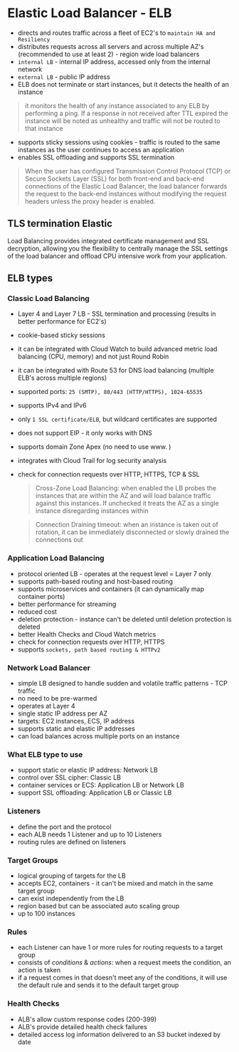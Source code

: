 # Elastic Load Balancer - ELB #

- directs and routes traffic across a fleet of EC2's to `maintain HA and Resiliency`
- distributes requests across all servers and across multiple AZ's (recommended to use at least 2) - region wide load balancers
- `internal LB` - internal IP address, accessed only from the internal network 
- `external LB` - public IP address
- ELB does not terminate or start instances, but it detects the health of an instance

> it monitors the health of any instance associated to any ELB by performing a ping. If a response in not received after TTL expired the instance will be noted as unhealthy and traffic will not be routed to that instance

- supports sticky sessions using cookies - traffic is routed to the same instances as the user continues to access an application
- enables SSL offloading and supports SSL termination

> When the user has configured Transmission Control Protocol (TCP) or Secure Sockets Layer (SSL) for both front-end and back-end connections of the Elastic Load Balancer, the load balancer forwards the request to the back-end instances without modifying the request headers unless the proxy header is enabled. 

## TLS termination Elastic ##
Load Balancing provides integrated certificate management and SSL decryption, allowing you the flexibility to centrally manage the SSL settings of the load balancer and offload CPU intensive work from your application.

## ELB types ##

### Classic Load Balancing ###
- Layer 4 and Layer 7 LB - SSL termination and processing (results in better performance for EC2's)
- cookie-based sticky sessions
- it can be integrated with Cloud Watch to build advanced metric load balancing (CPU, memory) and not just Round Robin 
- it can be integrated with Route 53 for DNS load balancing (multiple ELB's across multiple regions)
- supported ports: `25 (SMTP), 80/443 (HTTP/HTTPS), 1024-65535`
- supports IPv4 and IPv6
- only `1 SSL certificate/ELB`, but wildcard certificates are supported
- does not support EIP - it only works with DNS
- supports domain Zone Apex (no need to use www. )
- integrates with Cloud Trail for log security analysis
- check for connection requests over HTTP, HTTPS, TCP & SSL
  
    > Cross-Zone Load Balancing: when enabled the LB probes the instances that are within the AZ and will load balance traffic against this instances. If unchecked it treats the AZ as a single instance disregarding instances within
    
    > Connection Draining timeout: when an instance is taken out of rotation, it can be immediately disconnected or slowly drained the connections out
  
### Application Load Balancing ###
- protocol oriented LB - operates at the request level = Layer 7 only
- supports path-based routing and host-based routing
- supports microservices and containers (it can dynamically map container ports)
- better performance for streaming
- reduced cost
- deletion protection - instance can't be deleted until deletion protection is deleted
- better Health Checks and Cloud Watch metrics
- check for connection requests over HTTP, HTTPS
- supports `sockets, path based routing & HTTPv2` 
  
 ### Network Load Balancer ###
 - simple LB designed to handle sudden and volatile traffic patterns - TCP traffic
 - no need to be pre-warmed
 - operates at Layer 4
 - single static IP address per AZ
 - targets: EC2 instances, ECS, IP address
 - supports static and elastic IP addresses
 - can load balances across multiple ports on an instance
 
 ### What ELB type to use ###
 - support static or elastic IP address: Network LB
 - control over SSL cipher: Classic LB
 - container services or ECS: Application LB or Network LB
 - support SSL offloading: Application LB or Classic LB
 
### Listeners ###
  - define the port and the protocol
  - each ALB needs 1 Listener and up to 10 Listeners
  - routing rules are defined on listeners
  
### Target Groups ###
  - logical grouping of targets for the LB
  - accepts EC2, containers - it can't be mixed and match in the same target group
  - can exist independently from the LB
  - region based but can be associated auto scaling group
  - up to 100 instances
  
### Rules ###
  - each Listener can have 1 or more rules for routing requests to a target group
  - consists of _conditions_ & _actions_: when a request meets the condition, an action is taken
  - if a request comes in that doesn't meet any of the conditions, it will use the default rule and sends it to the default target group
  
### Health Checks ###
  - ALB's allow custom response codes (200-399)
  - ALB's provide detailed health check failures
  - detailed access log information delivered to an S3 bucket indexed by date

